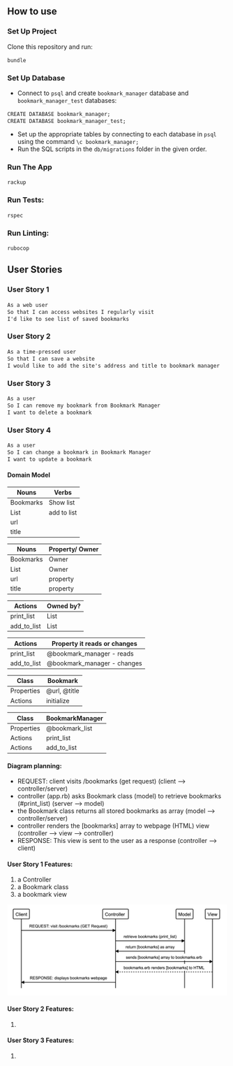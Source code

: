 ## How to use

### Set Up Project

Clone this repository and run:

```
bundle
```

### Set Up Database

* Connect to `psql` and create `bookmark_manager` database and `bookmark_manager_test` databases:

```
CREATE DATABASE bookmark_manager;
CREATE DATABASE bookmark_manager_test;
```

* Set up the appropriate tables by connecting to each database in `psql` using the command `\c bookmark_manager;`
* Run the SQL scripts in the `db/migrations` folder in the given order.

### Run The App

```
rackup
```

### Run Tests:

```
rspec
```
### Run Linting:
```
rubocop
```

## User Stories

### User Story 1
```
As a web user 
So that I can access websites I regularly visit
I'd like to see list of saved bookmarks
```
### User Story 2
```
As a time-pressed user
So that I can save a website
I would like to add the site's address and title to bookmark manager
```
### User Story 3
```
As a user
So I can remove my bookmark from Bookmark Manager
I want to delete a bookmark
```
### User Story 4
```
As a user
So I can change a bookmark in Bookmark Manager
I want to update a bookmark
```

#### Domain Model


| Nouns   | Verbs     |
|---------|-----------|
|Bookmarks| Show list |
|List     | add to list      |
|url      | 
|title    |

| Nouns   | Property/ Owner|
|---------|-----------     |
|Bookmarks| Owner          |
|List     | Owner          |
|url      | property       |
|title    | property       | 

| Actions  | Owned by?  |
|--------- |----------- |
|print_list| List       |
|add_to_list| List      |


| Actions  |Property it reads or changes |
|--------- |-----------                  |
|print_list| @bookmark_manager - reads      |
|add_to_list| @bookmark_manager - changes  |

|Class     | Bookmark  |
|--------- | ----------- |
|Properties| @url, @title|
|Actions   | initialize  |



|Class     | BookmarkManager | 
|---------|----------|
| Properties |  @bookmark_list | 
| Actions | print_list | 
| Actions | add_to_list |


#### Diagram planning: 
* REQUEST: client visits /bookmarks (get request) (client --> controller/server)
* controller (app.rb) asks Bookmark class (model) to retrieve bookmarks (#print_list) (server --> model)
* the Bookmark class returns all stored bookmarks as array (model --> controller/server)
* controller renders the [bookmarks] array to webpage (HTML) view (controller --> view --> controller)
* RESPONSE: This view is sent to the user as a response (controller --> client)

#### User Story 1 Features: 
  1. a Controller
  2. a Bookmark class
  3. a bookmark view
  
  ![user_story_1.png](./public/images/user_story_1.png)

#### User Story 2 Features: 
  1. 

#### User Story 3 Features:
  1. 